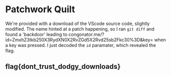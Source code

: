 # Patchwork Quilt

We're provided with a download of the VScode source code, slightly modified. The name hinted at a patch happening, so I ran `git diff` and found a 'backdoor' leading to congonator.me/?id=ZmxhZ3tkb250X3RydXN0X2RvZGd5X2Rvd25sb2Fkc30%3D&key= when a key was pressed. I just decoded the `id` paramater, which revealed the flag.

## flag{dont\_trust\_dodgy\_downloads}


